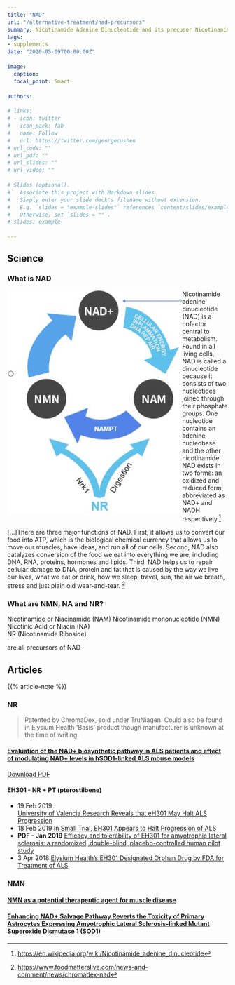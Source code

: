 ```yaml
---
title: "NAD"
url: "/alternative-treatment/nad-precursors"
summary: Nicotinamide Adenine Dinucleotide and its precusor Nicotinamide Mononucleotide (NMN), Niacin (NA), Nicotinamide Riboside (NR)
tags:
- supplements
date: "2020-05-09T00:00:00Z"

image:
  caption:
  focal_point: Smart
  
authors: 

# links:
# - icon: twitter
#   icon_pack: fab
#   name: Follow
#   url: https://twitter.com/georgecushen
# url_code: ""
# url_pdf: ""
# url_slides: ""
# url_video: ""

# Slides (optional).
#   Associate this project with Markdown slides.
#   Simply enter your slide deck's filename without extension.
#   E.g. `slides = "example-slides"` references `content/slides/example-slides.md`.
#   Otherwise, set `slides = ""`.
# slides: example

---
```

## Science


### What is NAD
<img style="float: left;" src="./nad_cycle.jpeg">Nicotinamide adenine dinucleotide (NAD) is a cofactor central to metabolism. Found in all living cells, NAD is called a dinucleotide because it consists of two nucleotides joined through their phosphate groups. One nucleotide contains an adenine nucleobase and the other nicotinamide. NAD exists in two forms: an oxidized and reduced form, abbreviated as NAD+ and NADH respectively.[^1]

[...]There are three major functions of NAD. First, it allows us to convert our food into ATP, which is the biological chemical currency that allows us to move our muscles, have ideas, and run all of our cells. Second, NAD also catalyzes conversion of the food we eat into everything we are, including DNA, RNA, proteins, hormones and lipids. Third, NAD helps us to repair cellular damage to DNA, protein and fat that is caused by the way we live our lives, what we eat or drink, how we sleep, travel, sun, the air we breath, stress and just plain old wear-and-tear. [^2]

[^1]: https://en.wikipedia.org/wiki/Nicotinamide_adenine_dinucleotide
[^2]: https://www.foodmatterslive.com/news-and-comment/news/chromadex-nad

### What are NMN, NA and NR?
Nicotinamide or Niacinamide (NAM)
Nicotinamide mononucleotide (NMN)
Nicotinic Acid or Niacin (NA)  
NR (Nicotinamide Riboside) 

are all precursors of NAD


## Articles
{{% article-note %}}

### NR
> Patented by ChromaDex, sold under TruNiagen. Could also be found in Elysium Health 'Basis' product though manufacturer is unknown at the time of writing.


#### [Evaluation of the NAD+ biosynthetic pathway in ALS patients and effect of modulating NAD+ levels in hSOD1-linked ALS mouse models](https://www.sciencedirect.com/science/article/pii/S0014488620300509?via%3Dihub)
<a class="btn btn-outline-primary" target="_blank" rel="noopener noreferrer" href="./evalutaion_of_the_nad+_biosynthetic_pathways_in_als_patient.pdf">Download PDF</a> 

#### EH301 - NR + PT (pterostilbene)
* 19 Feb 2019  
  [University of Valencia Research Reveals that eH301 May Halt ALS Progression](https://www.trialsitenews.com/university-of-valencia-research-reveals-that-eh301-may-halt-als-progression/)
* 18 Feb 2019
  [In Small Trial, EH301 Appears to Halt Progression of ALS](https://www.alzforum.org/news/research-news/small-trial-eh301-appears-halt-progression-als)
* **PDF - Jan 2019**
  [Efficacy and tolerability of EH301 for amyotrophic lateral sclerosis: a randomized, double-blind, placebo-controlled human pilot study](./eh301_study.pdf)
* 3 Apr 2018
  [Elysium Health’s EH301 Designated Orphan Drug by FDA for Treatment of ALS](https://alsnewstoday.com/2018/04/03/eh301-granted-orphan-drug-designation-amyotrophic-lateral-sclerosis/) 


### NMN

#### [NMN as a potential therapeutic agent for muscle disease](https://www.nmn.com/news/nmn-as-potential-therapeutic-agent-for-muscle-disease)

#### [Enhancing NAD+ Salvage Pathway Reverts the Toxicity of Primary Astrocytes Expressing Amyotrophic Lateral Sclerosis-linked Mutant Superoxide Dismutase 1 (SOD1)](https://www.ncbi.nlm.nih.gov/pubmed/27002158)


